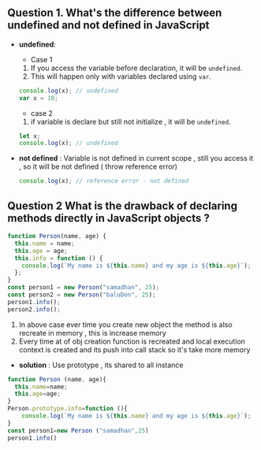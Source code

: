 ## Question 1. What's the difference between undefined and not defined in JavaScript

- **undefined**:

  - Case 1

  1. If you access the variable before declaration, it will be `undefined`.
  2. This will happen only with variables declared using `var`.

  ```javascript
  console.log(x); // undefined
  var x = 10;
  ```

  - case 2

  1.  if variable is declare but still not initialize , it will be `undefined`.

  ```javascript
  let x;
  console.log(x); // undefined
  ```

- **not defined** :
  Variable is not defined in current scope , still you access it , so it will be not defined ( throw reference error)

  ```javascript
  console.log(x); // reference error - not defined
  ```

## Question 2 What is the drawback of declaring methods directly in JavaScript objects ?


```javascript
function Person(name, age) {
  this.name = name;
  this.age = age;
  this.info = function () {
    console.log(`My name is ${this.name} and my age is ${this.age}`);
  };
}
const person1 = new Person("samadhan", 25);
const person2 = new Person("baluDon", 25);
person1.info();
person2.info();
```
1. In above case ever time you  create  new object  the method is also recreate in memory , this is increase memory
2. Every time at of obj creation function is recreated and local execution context is created  and its push into call stack so it's
  take  more memory

 - **solution** : 
Use prototype , its shared to all instance 
```javascript
function Person (name, age){
  this.name=name;
  this.age=age;
}
Person.prototype.info=function (){
    console.log(`My name is ${this.name} and my age is ${this.age}`);
}
const person1=new Person ("samadhan",25)
person1.info()
